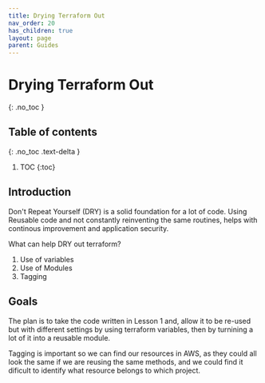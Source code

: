 ```yaml
---
title: Drying Terraform Out 
nav_order: 20
has_children: true
layout: page
parent: Guides
---
```


# Drying Terraform Out 
{: .no_toc }

## Table of contents
{: .no_toc .text-delta }

1. TOC
{:toc}

## Introduction

Don't Repeat Yourself (DRY) is a solid foundation for a lot of code. Using Reusable code and not constantly reinventing the same routines, helps with continous improvement and application security.

What can help DRY out terraform?

1. Use of variables
2. Use of Modules
3. Tagging

## Goals

The plan is to take the code written in Lesson 1 and, allow it to be re-used but with different settings by using terraform variables, then by turnining a lot of it into a reusable module. 

Tagging is important so we can find our resources in AWS, as they could all look the same if we are reusing the same methods, and we could find it dificult to identify what resource belongs to which project.
